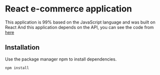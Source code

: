 # React e-commerce application
This application is 99% based on the JavaScript language and was built on React
And this application depends on the API, you can see the code from [here](https://github.com/Eslam477/mern-ecommerce-project-backend)

## Installation

Use the package manager npm to install dependencies.

```bash
npm install
```

